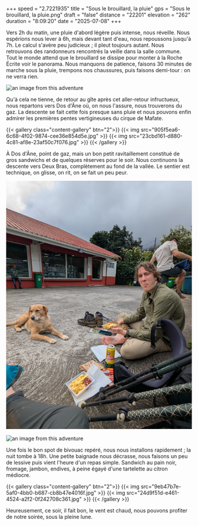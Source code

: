 +++
speed = "2.7221935"
title = "Sous le brouillard, la pluie"
gps = "Sous le brouillard, la pluie.png"
draft = "false"
distance = "22201"
elevation = "262"
duration = "8:09:20"
date = "2025-07-08"
+++


Vers 2h du matin, une pluie d'abord légère puis intense, nous réveille. Nous espérions nous lever à 6h, mais devant tant
d'eau, nous repoussons jusqu'à 7h. Le calcul s'avère peu judicieux ; il pleut toujours autant. Nous retrouvons des
randonneurs rencontrés la veille dans la salle commune. Tout le monde attend que le brouillard se dissipe pour monter à
la Roche Écrite voir le panorama. Nous manquons de patience, faisons 30 minutes de marche sous la pluie, trempons nos
chaussures, puis faisons demi-tour : on ne verra rien.

![an image from this adventure](f1616f7f-93c0-4194-949a-39b8ea7c665f.jpg)

Qu'à cela ne tienne, de retour au gîte après cet aller-retour infructueux, nous repartons vers Dos d'Âne où, on nous
l'assure, nous trouverons du gaz. La descente se fait cette fois presque sans pluie et nous pouvons enfin admirer les
premières pentes vertigineuses du cirque de Mafate.

{{< gallery class="content-gallery" btn="2">}}
{{< img src="905f5ea6-6c68-4f02-9874-cee36e854d5e.jpg" >}}
{{< img src="23cbd161-d880-4c81-af8e-23af50c7f076.jpg" >}}
{{< /gallery >}}

À Dos d'Âne, point de gaz, mais un bon petit ravitaillement constitué de gros sandwichs et de quelques réserves pour le
soir. Nous continuons la descente vers Deux Bras, complètement au fond de la vallée. Le sentier est technique, on
glisse, on rit, on se fait un peu peur.

![an image from this adventure](cd3cb6c5-2140-47ba-b916-e4cd2d74b610.jpg)

![an image from this adventure](7719f405-c59e-48cf-9679-0ccb0584d994.jpg)

Une fois le bon spot de bivouac repéré, nous nous installons rapidement ; la nuit tombe à 18h. Une petite baignade nous
décrasse, nous faisons un peu de lessive puis vient l'heure d'un repas simple. Sandwich au pain noir, fromage, jambon,
endives, à peine égayé d'une tartelette au citron médiocre.

{{< gallery class="content-gallery" btn="2">}}
{{< img src="9eb47b7e-5af0-4bb0-b687-cb8b47e4016f.jpg" >}}
{{< img src="24d9f51d-e461-4524-a2f2-0f242708c361.jpg" >}}
{{< /gallery >}}

Heureusement, ce soir, il fait bon, le vent est chaud, nous pouvons profiter de notre soirée, sous la pleine lune.
